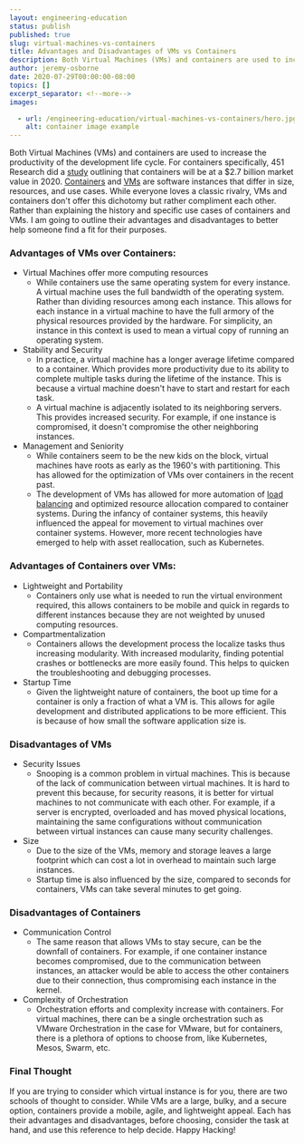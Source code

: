 ```yaml
---
layout: engineering-education
status: publish
published: true
slug: virtual-machines-vs-containers
title: Advantages and Disadvantages of VMs vs Containers
description: Both Virtual Machines (VMs) and containers are used to increase the productivity of the development lifecycle, but each has their advantages and disadvantages. What are VMs and Containers.
author: jeremy-osborne
date: 2020-07-29T00:00:00-08:00
topics: []
excerpt_separator: <!--more-->
images:

  - url: /engineering-education/virtual-machines-vs-containers/hero.jpg
    alt: container image example
---
```

Both Virtual Machines (VMs) and containers are used to increase the productivity of the development life cycle. For containers specifically, 451 Research did a [study]([https://451research.com/images/Marketing/press_releases/Application-container-market-will-reach-2-7bn-in-2020_final_graphic.pdf](https://451research.com/images/Marketing/press_releases/Application-container-market-will-reach-2-7bn-in-2020_final_graphic.pdf) ) outlining that containers will be at a $2.7 billion market value in 2020. [Containers](https://www.cio.com/article/2924995/what-are-containers-and-why-do-you-need-them.html) and [VMs](https://en.wikipedia.org/wiki/Virtual_machine) are software instances that differ in size, resources, and use cases. While everyone loves a classic rivalry, VMs and containers don't offer this dichotomy but rather compliment each other. Rather than explaining the history and specific use cases of containers and VMs. I am going to outline their advantages and disadvantages to better help someone find a fit for their purposes.
<!--more-->

### **Advantages of VMs over Containers:**
- Virtual Machines offer more computing resources
    - While containers use the same operating system for every instance. A virtual machine uses the full bandwidth of the operating system. Rather than dividing resources among each instance. This allows for each instance in a virtual machine to have the full armory of the physical resources provided by the hardware. For simplicity, an instance in this context is used to mean a virtual copy of running an operating system.
- Stability and Security
    - In practice, a virtual machine has a longer average lifetime compared to a container. Which provides more productivity due to its ability to complete multiple tasks during the lifetime of the instance. This is because a virtual machine doesn't have to start and restart for each task.
    - A virtual machine is adjacently isolated to its neighboring servers. This provides increased security. For example, if one instance is compromised, it doesn't compromise the other neighboring instances.
- Management and Seniority
    - While containers seem to be the new kids on the block, virtual machines have roots as early as the 1960's with partitioning. This has allowed for the optimization of VMs over containers in the recent past.
    - The development of VMs has allowed for more automation of [load balancing](https://en.wikipedia.org/wiki/Load_balancing_(computing)) and optimized resource allocation compared to container systems. During the infancy of container systems, this heavily influenced the appeal for movement to virtual machines over container systems. However, more recent technologies have emerged to help with asset reallocation, such as Kubernetes.

### **Advantages of Containers over VMs:**
- Lightweight and Portability
    - Containers only use what is needed to run the virtual environment required, this allows containers to be mobile and quick in regards to different instances because they are not weighted by unused computing resources.
- Compartmentalization
    - Containers allows the development process the localize tasks thus increasing modularity. With increased modularity, finding potential crashes or bottlenecks are more easily found. This helps to quicken the troubleshooting and debugging processes.
- Startup Time
    - Given the lightweight nature of containers, the boot up time for a container is only a fraction of what a VM is. This allows for agile development and distributed applications to be more efficient. This is because of how small the software application size is.
    
### **Disadvantages of VMs**
- Security Issues
    - Snooping is a common problem in virtual machines. This is because of the lack of communication between virtual machines. It is hard to prevent this because, for security reasons, it is better for virtual machines to not communicate with each other. For example, if a server is encrypted, overloaded and has moved physical locations, maintaining the same configurations without communication between virtual instances can cause many security challenges.
- Size
    - Due to the size of the VMs, memory and storage leaves a large footprint which can cost a lot in overhead to maintain such large instances.
    - Startup time is also influenced by the size, compared to seconds for containers, VMs can take several minutes to get going.

### **Disadvantages of Containers**
- Communication Control
    - The same reason that allows VMs to stay secure, can be the downfall of containers. For example, if one container instance becomes compromised, due to the communication between instances, an attacker would be able to access the other containers due to their connection, thus compromising each instance in the kernel.
- Complexity of Orchestration
    - Orchestration efforts and complexity increase with containers. For virtual machines, there can be a single orchestration such as VMware Orchestration in the case for VMware, but for containers, there is a plethora of options to choose from, like Kubernetes, Mesos, Swarm, etc.

### Final Thought
If you are trying to consider which virtual instance is for you, there are two schools of thought to consider. While VMs are a large, bulky, and a secure option, containers provide a mobile, agile, and lightweight appeal. Each has their advantages and disadvantages, before choosing, consider the task at hand, and use this reference to help decide. Happy Hacking!
